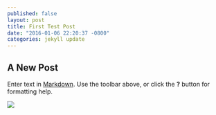 ```yaml
---
published: false
layout: post
title: First Test Post
date: "2016-01-06 22:20:37 -0800"
categories: jekyll update
---
```


## A New Post

Enter text in [Markdown](http://daringfireball.net/projects/markdown/). Use the toolbar above, or click the **?** button for formatting help.


![](https://farm1.staticflickr.com/749/23488672839_bc13e11dc5_o.jpg)

